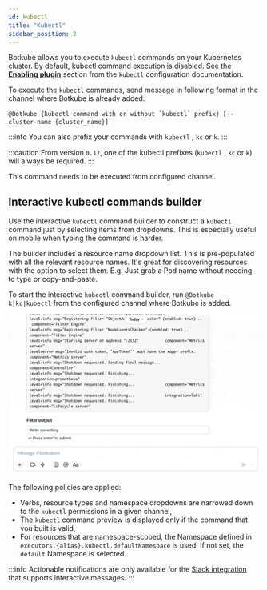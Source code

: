 ```yaml
---
id: kubectl
title: "Kubectl"
sidebar_position: 2
---
```


Botkube allows you to execute `kubectl` commands on your Kubernetes cluster. By default, kubectl command execution is disabled. See the [**Enabling plugin**](../../configuration/executor/kubectl.md#enabling-plugin) section from the `kubectl` configuration documentation.

To execute the `kubectl` commands, send message in following format in the channel where Botkube is already added:

```
@Botkube {kubectl command with or without `kubectl` prefix} [--cluster-name {cluster_name}]
```

:::info
You can also prefix your commands with `kubectl` , `kc` or `k`.
:::

:::caution
From version `0.17`, one of the kubectl prefixes (`kubectl` , `kc` or `k`) will always be required.
:::

This command needs to be executed from configured channel.

## Interactive kubectl commands builder

Use the interactive `kubectl` command builder to construct a `kubectl` command just by selecting items from dropdowns. This is especially useful on mobile when typing the command is harder.

The builder includes a resource name dropdown list. This is pre-populated with all the relevant resource names. It's great for discovering resources with the option to select them. E.g. Just grab a Pod name without needing to type or copy-and-paste.

To start the interactive `kubectl` command builder, run `@Botkube k|kc|kubectl` from the configured channel where Botkube is added.

![kubectl command builder](./assets/kc-cmd-builder.gif)

The following policies are applied:

- Verbs, resource types and namespace dropdowns are narrowed down to the `kubectl` permissions in a given channel,
- The `kubectl` command preview is displayed only if the command that you built is valid,
- For resources that are namespace-scoped, the Namespace defined in `executors.{alias}.kubectl.defaultNamespace` is used. If not set, the `default` Namespace is selected.

:::info
Actionable notifications are only available for the [Slack integration](docs/installation/slack/index.md) that supports interactive messages.
:::
